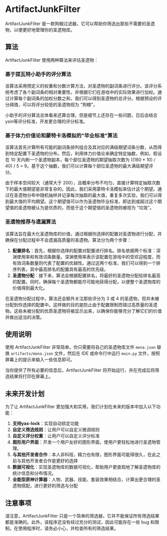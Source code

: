 # ArtifactJunkFilter

ArtifactJunkFilter 是一款狗粮过滤器，它可以帮助你筛选出那些不需要的圣遗物，以便更好地管理你的圣遗物库。

## 算法

ArtifactJunkFilter 使用两种算法来评估圣遗物：

### 基于提瓦特小助手的评分算法

该算法采用预定义的权重和分数计算方法，对圣遗物的副词条进行评分。该评分系统考虑了各个副词条的相对重要性，并根据它们在游戏中的实际效果进行加权。通过计算每个副词条的加权分数之和，我们可以得到圣遗物的总评分。根据预设的评分阈值，可以将评分较低的圣遗物视为 "狗粮"。

小助手的评分算法总体看来还算合理，但是细节上还存在一些问题，日后会结合ysin等评分标准，开发更合理的评分标准。

### 基于体力价值论和蒙特卡洛模拟的"毕业标准"算法

该算法首先计算所有可能的副词条排列组合及其对应的满级期望词条分数，从而得到特定配置下圣遗物的分布。然后，利用体力价值论来确定特定抽数，例如，假设在 10 天内刷一个圣遗物副本，每个部位圣遗物的期望抽取次数为 ((180 * 10) / 40) / 5 = 9。基于这个抽数，我们可以计算每个部位圣遗物的最大满级期望评分。

由于样本空间较大（通常大于 200），且概率分布不均匀，直接计算特定抽取次数下的最大值期望是非常复杂的。因此，我们采用蒙特卡洛模拟来估计这个期望。通过在圣遗物分布中随机抽样并记录每次抽取的最大值，重复多次实验，我们可以得到最大值的平均期望。这个期望值可以作为圣遗物毕业标准，即达到或超过这个期望值的圣遗物被认为是优质的，而低于这个期望值的圣遗物则被视为 "垃圾"。

### 圣遗物推荐与遗漏算法

该算法旨在最大化圣遗物库的价值，通过根据你选择的配置对圣遗物进行分配，并确保在分配过程中不会遗漏高质量的圣遗物。算法分为两个步骤：

1. **配置排名**：首先，根据你选择的配置对配置进行排名。排名依据两个标准：深渊使用率和有效词条数量。深渊使用率表示该配置在游戏中的受欢迎程度，而有效词条数量则代表了配置的优越性。通过这两个标准，我们可以得到一个排序列表，其中最高排名的配置具有最高的优先级。
2. **圣遗物分配**：接下来，算法会根据配置排名，将最好的圣遗物分配给排名最高的配置。同时，确保每个圣遗物都能尽可能地获得分配，以便整个圣遗物库的价值得到最大化。

在圣遗物分配过程中，算法还会额外关注那些评分为 3 或 4 的圣遗物，但并未被分配到你选择的配置中。这样做的目的是防止由于配置限制而错过高质量的圣遗物。这些未被分配的优质圣遗物将被显示出来，以确保你能够充分了解它们的价值并做出适当的决策。

## 使用说明

使用 ArtifactJunkFilter 非常简单。你只需要将自己的圣遗物库文件 `mona.json` 替换 `artifacts/mona.json` 文件，然后在 IDE 或命令行中运行 `main.py` 文件，按照屏幕上的提示来输入一些信息即可。

当你提供了所有必要的信息后，ArtifactJunkFilter 将开始运行，并在完成后将筛选结果将打印在屏幕上。

## 未来开发计划

为了让 ArtifactJunkFilter 更加强大和实用，我们计划在未来的版本中加入以下功能：

1. **支持yas-lock**：实现自动锁定功能
2. **自定义筛选规则**：让用户可以自定义微调规则
3. **自定义评分权重**：让用户可以自定义评分标准
4. **图形用户界面**：开发一个用户友好的图形界面，使用户更轻松地进行圣遗物管理。
5. **与其他开发者合作**：本人非科班，精力也有限，图形界面可能得很久，在此之前与其他开发者合作是更好的选择
6. **数据可视化**：实现圣遗物库的数据可视化，帮助用户更直观地了解圣遗物库的统计信息和分布情况。
7. **全能型原神计算器**：人物、武器、技能、套装效果相结合，计算出更合理的圣遗物搭配，进行更好的筛选与分配

## 注意事项

请注意，ArtifactJunkFilter 只是一个简单的筛选器，它并不能保证所有筛选结果都是准确的。此外，该程序还没有经过充分的测试，因此可能存在一些 bug 和限制。在使用程序时，请务必小心，并检查所有的筛选结果。

## 


